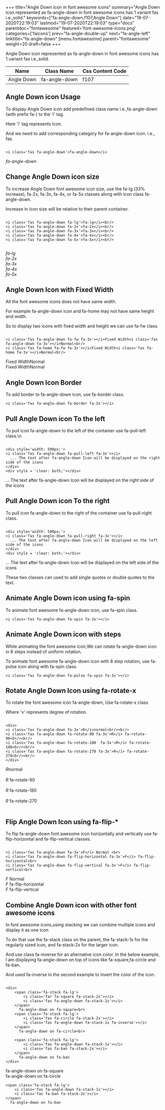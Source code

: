 +++
title="Angle Down icon in font awesome icons"
summary="Angle Down icon represented as fa-angle-down in font awesome icons has 1 variant fas i.e.,solid."
keywords=["fa-angle-down,f107,Angle Down"]
date="19-07-2020T22:19:03"
lastmod="19-07-2020T22:19:03"
type="docs"
parentdoc="fontawesome"
featured='font-awesome-icons.png'
categories=['faicons']
prev="fa-angle-double-up"
next="fa-angle-left"
linktitle="fa-angle-down"
[menu.fontawesome]
parent="fontawesome"
weight=20
draft=false
+++


Angle Down icon represented as fa-angle-down in font awesome icons has 1 variant fas i.e.,solid.

<div class='table-responsive'><table class='table'><thead><tr><th>Name</th><th>Class Name</th><th>Css Content Code</th></tr></thead><tbody><tr><td>Angle Down</td><td>fa-angle-down</td><td>f107</td></tr></tbody></table></div>



## Angle Down icon Usage

To display Angle Down icon add predefined class name i.e.,fa-angle-down (with prefix fa-) to the 'i' tag.

Here 'i' tag represents icon.

And we need to add corresponding category for fa-angle-down icon. i.e., fas.


```

<i class='fas fa-angle-down'>fa-angle-down</i>
```

<i class='fas fa-angle-down'>fa-angle-down</i>




## Change Angle Down icon size
To increase Angle Down font awesome icon size, use the fa-lg (33% increase), fa-2x, fa-3x, fa-4x, or fa-5x classes along with icon class fa-angle-down.

Increase in icon size will be relative to their parent container. 

```

<i class='fas fa-angle-down fa-lg'>fa-lg</i><br/>
<i class='fas fa-angle-down fa-2x'>fa-2x</i><br/>
<i class='fas fa-angle-down fa-3x'>fa-3x</i><br/>
<i class='fas fa-angle-down fa-4x'>fa-4x</i><br/>
<i class='fas fa-angle-down fa-5x'>fa-5x</i><br/>
            
```

<i class='fas fa-angle-down fa-lg'>fa-lg</i><br/>
<i class='fas fa-angle-down fa-2x'>fa-2x</i><br/>
<i class='fas fa-angle-down fa-3x'>fa-3x</i><br/>
<i class='fas fa-angle-down fa-4x'>fa-4x</i><br/>
<i class='fas fa-angle-down fa-5x'>fa-5x</i><br/>
            



## Angle Down Icon with Fixed Width 

All the font awesome icons does not have same width.

For example fa-angle-down icon and fa-home may not have same height and width.

So to display two icons with fixed width and height we can use fa-fw class.


```

<i class='fas fa-angle-down fa-fw fa-3x'></i>Fixed Width<i class='fas fa-angle-down fa-3x'></i>Normal<br/>
<i class='fas fa-home fa-fw fa-3x'></i>Fixed Width<i class='fas fa-home fa-3x'></i>Normal<br/>
```

<i class='fas fa-angle-down fa-fw fa-3x'></i>Fixed Width<i class='fas fa-angle-down fa-3x'></i>Normal<br/>
<i class='fas fa-home fa-fw fa-3x'></i>Fixed Width<i class='fas fa-home fa-3x'></i>Normal<br/>



## Angle Down Icon Border 

To add border to fa-angle-down icon, use fa-border class.


```
<i class='fas fa-angle-down fa-border fa-3x'></i>

```
<i class='fas fa-angle-down fa-border fa-3x'></i>





## Pull Angle Down icon To the left

To pull icon fa-angle-down to the left of the container use fa-pull-left class.\n

```

<div style='width: 500px;'>
<i class='fas fa-angle-down fa-pull-left fa-3x'></i>
  ... The text after fa-angle-down Icon will be displayed on the right side of the icons
</div>
<div style = 'clear: both;'></div>
```

<div style='width: 500px;'>
<i class='fas fa-angle-down fa-pull-left fa-3x'></i>
  ... The text after fa-angle-down Icon will be displayed on the right side of the icons
</div>
<div style = 'clear: both;'></div>




## Pull Angle Down icon To the right
To pull icon fa-angle-down to the right of the container use fa-pull-right class.

```

<div style='width: 500px;'>
<i class='fas fa-angle-down fa-pull-right fa-3x'></i>
  ... The text after fa-angle-down Icon will be displayed on the left side of the icons
</div>
<div style = 'clear: both;'></div>
```

<div style='width: 500px;'>
<i class='fas fa-angle-down fa-pull-right fa-3x'></i>
  ... The text after fa-angle-down Icon will be displayed on the left side of the icons
</div>
<div style = 'clear: both;'></div>

These two classes can used to add single quotes or double quotes to the text.


## Animate Angle Down icon using fa-spin
To animate font awesome fa-angle-down icon, use fa-spin class.

```
<i class='fas fa-angle-down fa-spin fa-3x'></i>
```
<i class='fas fa-angle-down fa-spin fa-3x'></i>




## Animate Angle Down icon with steps
While animating the font awesome icon,We can rotate fa-angle-down icon in 8 steps instead of uniform rotation.

To animate font awesome fa-angle-down icon with 8 step rotation, use fa-pulse icon along with fa-spin class.


```
<i class='fas fa-angle-down fa-pulse fa-spin fa-3x'></i>

```
<i class='fas fa-angle-down fa-pulse fa-spin fa-3x'></i>





## Rotate Angle Down Icon using fa-rotate-x
To rotate the font awesome icon fa-angle-down, Use fa-rotate-x class

Where 'x' represents degree of rotation.


```

<div>
<i class='fas fa-angle-down fa-3x'>R</i>normal<br/><br/>
<i class='fas fa-angle-down fa-rotate-90 fa-3x'>R</i> fa-rotate-90<br/><br/> 
<i class='fas fa-angle-down fa-rotate-180  fa-3x'>R</i> fa-rotate-180<br/><br/> 
<i class='fas fa-angle-down fa-rotate-270 fa-3x'>R</i> fa-rotate-270<br/><br/>
</div>
```

<div>
<i class='fas fa-angle-down fa-3x'>R</i>normal<br/><br/>
<i class='fas fa-angle-down fa-rotate-90 fa-3x'>R</i> fa-rotate-90<br/><br/> 
<i class='fas fa-angle-down fa-rotate-180  fa-3x'>R</i> fa-rotate-180<br/><br/> 
<i class='fas fa-angle-down fa-rotate-270 fa-3x'>R</i> fa-rotate-270<br/><br/>
</div>




## Flip Angle Down Icon using fa-flip-*
To flip fa-angle-down font awesome icon horizontally and vertically use fa-flip-horizontal and fa-flip-vertical classes. 

```

<i class='fas fa-angle-down fa-3x'>F</i> Normal <br>
<i class='fas fa-angle-down fa-flip-horizontal fa-3x'>F</i> fa-flip-horizontal<br>
<i class='fas fa-angle-down fa-flip-vertical fa-3x'>F</i> fa-flip-vertical<br>
```

<i class='fas fa-angle-down fa-3x'>F</i> Normal <br>
<i class='fas fa-angle-down fa-flip-horizontal fa-3x'>F</i> fa-flip-horizontal<br>
<i class='fas fa-angle-down fa-flip-vertical fa-3x'>F</i> fa-flip-vertical<br>




## Combine Angle Down icon with other font awesome icons
In font awesome icons,using stacking we can combine multiple icons and display it as one icon 

To do that use the fa-stack class on the parent, the fa-stack-1x for the regularly sized icon, and fa-stack-2x for the larger icon.

And use class fa-inverse for an alternative icon color. 
In the below example, I am displaying fa-angle-down on top of icons like fa-square,fa-circle and fa-ban.

And used fa-inverse in the second example to invert the color of the icon.

```

<div>
    <span class='fa-stack fa-lg'>
        <i class='far fa-square fa-stack-2x'></i>
        <i class='fas fa-angle-down fa-stack-1x'></i>
    </span>
      fa-angle-down on fa-square<br>
    <span class='fa-stack fa-lg'>
        <i class='fas fa-circle fa-stack-2x'></i>
        <i class='fas fa-angle-down fa-stack-1x fa-inverse'></i>
    </span>
      fa-angle-down on fa-circle<br>

    <span class='fa-stack fa-lg'>
        <i class='fas fa-angle-down fa-stack-1x'></i>
        <i class='fas fa-ban fa-stack-2x'></i>
    </span>
      fa-angle-down on fa-ban
</div>
```

<div>
    <span class='fa-stack fa-lg'>
        <i class='far fa-square fa-stack-2x'></i>
        <i class='fas fa-angle-down fa-stack-1x'></i>
    </span>
      fa-angle-down on fa-square<br>
    <span class='fa-stack fa-lg'>
        <i class='fas fa-circle fa-stack-2x'></i>
        <i class='fas fa-angle-down fa-stack-1x fa-inverse'></i>
    </span>
      fa-angle-down on fa-circle<br>

    <span class='fa-stack fa-lg'>
        <i class='fas fa-angle-down fa-stack-1x'></i>
        <i class='fas fa-ban fa-stack-2x'></i>
    </span>
      fa-angle-down on fa-ban
</div>






